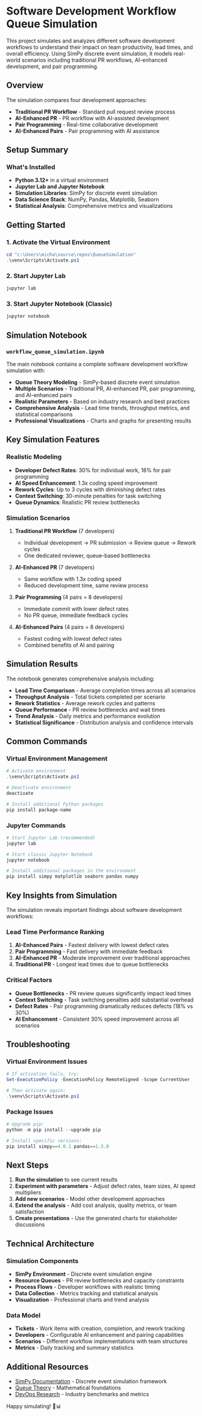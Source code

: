 # Software Development Workflow Queue Simulation

This project simulates and analyzes different software development workflows to understand their impact on team productivity, lead times, and overall efficiency. Using SimPy discrete event simulation, it models real-world scenarios including traditional PR workflows, AI-enhanced development, and pair programming.

## Overview

The simulation compares four development approaches:

- **Traditional PR Workflow** - Standard pull request review process
- **AI-Enhanced PR** - PR workflow with AI-assisted development
- **Pair Programming** - Real-time collaborative development
- **AI-Enhanced Pairs** - Pair programming with AI assistance

## Setup Summary

### What's Installed

- **Python 3.12+** in a virtual environment
- **Jupyter Lab and Jupyter Notebook**
- **Simulation Libraries**: SimPy for discrete event simulation
- **Data Science Stack**: NumPy, Pandas, Matplotlib, Seaborn
- **Statistical Analysis**: Comprehensive metrics and visualizations

## Getting Started

### 1. Activate the Virtual Environment

```powershell
cd "c:\Users\micha\source\repos\QueueSimulation"
.\venv\Scripts\Activate.ps1
```

### 2. Start Jupyter Lab

```powershell
jupyter lab
```

### 3. Start Jupyter Notebook (Classic)

```powershell
jupyter notebook
```

## Simulation Notebook

### `workflow_queue_simulation.ipynb`

The main notebook contains a complete software development workflow simulation with:

- **Queue Theory Modeling** - SimPy-based discrete event simulation
- **Multiple Scenarios** - Traditional PR, AI-enhanced PR, pair programming, and AI-enhanced pairs
- **Realistic Parameters** - Based on industry research and best practices
- **Comprehensive Analysis** - Lead time trends, throughput metrics, and statistical comparisons
- **Professional Visualizations** - Charts and graphs for presenting results

## Key Simulation Features

### Realistic Modeling

- **Developer Defect Rates**: 30% for individual work, 18% for pair programming
- **AI Speed Enhancement**: 1.3x coding speed improvement
- **Rework Cycles**: Up to 3 cycles with diminishing defect rates
- **Context Switching**: 30-minute penalties for task switching
- **Queue Dynamics**: Realistic PR review bottlenecks

### Simulation Scenarios

1. **Traditional PR Workflow** (7 developers)
   - Individual development → PR submission → Review queue → Rework cycles
   - One dedicated reviewer, queue-based bottlenecks

2. **AI-Enhanced PR** (7 developers)
   - Same workflow with 1.3x coding speed
   - Reduced development time, same review process

3. **Pair Programming** (4 pairs = 8 developers)
   - Immediate commit with lower defect rates
   - No PR queue, immediate feedback cycles

4. **AI-Enhanced Pairs** (4 pairs = 8 developers)
   - Fastest coding with lowest defect rates
   - Combined benefits of AI and pairing

## Simulation Results

The notebook generates comprehensive analysis including:

- **Lead Time Comparison** - Average completion times across all scenarios
- **Throughput Analysis** - Total tickets completed per scenario  
- **Rework Statistics** - Average rework cycles and patterns
- **Queue Performance** - PR review bottlenecks and wait times
- **Trend Analysis** - Daily metrics and performance evolution
- **Statistical Significance** - Distribution analysis and confidence intervals

## Common Commands

### Virtual Environment Management

```powershell
# Activate environment
.\venv\Scripts\Activate.ps1

# Deactivate environment
deactivate

# Install additional Python packages
pip install package-name
```

### Jupyter Commands

```powershell
# Start Jupyter Lab (recommended)
jupyter lab

# Start classic Jupyter Notebook
jupyter notebook

# Install additional packages in the environment
pip install simpy matplotlib seaborn pandas numpy
```

## Key Insights from Simulation

The simulation reveals important findings about software development workflows:

### Lead Time Performance Ranking

1. **AI-Enhanced Pairs** - Fastest delivery with lowest defect rates
2. **Pair Programming** - Fast delivery with immediate feedback
3. **AI-Enhanced PR** - Moderate improvement over traditional approaches  
4. **Traditional PR** - Longest lead times due to queue bottlenecks

### Critical Factors

- **Queue Bottlenecks** - PR review queues significantly impact lead times
- **Context Switching** - Task switching penalties add substantial overhead
- **Defect Rates** - Pair programming dramatically reduces defects (18% vs 30%)
- **AI Enhancement** - Consistent 30% speed improvement across all scenarios

## Troubleshooting

### Virtual Environment Issues

```powershell
# If activation fails, try:
Set-ExecutionPolicy -ExecutionPolicy RemoteSigned -Scope CurrentUser

# Then activate again:
.\venv\Scripts\Activate.ps1
```

### Package Issues

```powershell
# Upgrade pip:
python -m pip install --upgrade pip

# Install specific versions:
pip install simpy==4.0.1 pandas==1.5.0
```

## Next Steps

1. **Run the simulation** to see current results
2. **Experiment with parameters** - Adjust defect rates, team sizes, AI speed multipliers
3. **Add new scenarios** - Model other development approaches
4. **Extend the analysis** - Add cost analysis, quality metrics, or team satisfaction
5. **Create presentations** - Use the generated charts for stakeholder discussions

## Technical Architecture

### Simulation Components

- **SimPy Environment** - Discrete event simulation engine
- **Resource Queues** - PR review bottlenecks and capacity constraints  
- **Process Flows** - Developer workflows with realistic timing
- **Data Collection** - Metrics tracking and statistical analysis
- **Visualization** - Professional charts and trend analysis

### Data Model

- **Tickets** - Work items with creation, completion, and rework tracking
- **Developers** - Configurable AI enhancement and pairing capabilities
- **Scenarios** - Different workflow implementations with team structures
- **Metrics** - Daily tracking and summary statistics

## Additional Resources

- [SimPy Documentation](https://simpy.readthedocs.io/) - Discrete event simulation framework
- [Queue Theory](https://en.wikipedia.org/wiki/Queueing_theory) - Mathematical foundations
- [DevOps Research](https://www.devops-research.com/research.html) - Industry benchmarks and metrics

Happy simulating! 🚀📊
